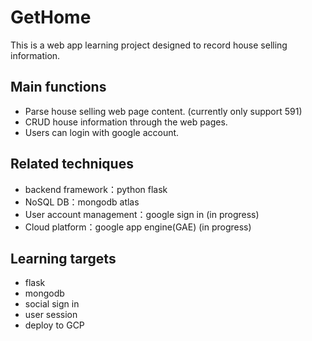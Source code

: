 # GetHome

This is a web app learning project designed to record house selling information.

## Main functions
- Parse house selling web page content. (currently only support 591)
- CRUD house information through the web pages.
- Users can login with google account.

## Related techniques
- backend framework：python flask
- NoSQL DB：mongodb atlas
- User account management：google sign in (in progress)
- Cloud platform：google app engine(GAE) (in progress)

## Learning targets
- flask
- mongodb
- social sign in
- user session
- deploy to GCP
